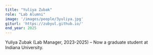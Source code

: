```yaml
---
title: "Yuliya Zubak"
role: "Lab Alumni"
image: '/images/people/3yuliya.jpg'
giturl: 'https://zubyul.github.io/'
end_year: 2025
---
```

Yuliya Zubak (Lab Manager, 2023-2025) – Now a graduate student at Indiana University.